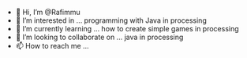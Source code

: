 - 👋 Hi, I’m @Rafimmu
- 👀 I’m interested in ... programming with Java in processing
- 🌱 I’m currently learning ... how to create simple games in processing
- 💞️ I’m looking to collaborate on ... java in processing
- 📫 How to reach me ...

<!---
Rafimmu/Rafimmu is a ✨ special ✨ repository because its `README.md` (this file) appears on your GitHub profile.
You can click the Preview link to take a look at your changes.
--->
